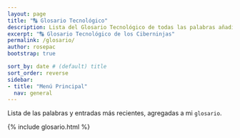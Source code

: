 ```yaml
---
layout: page
title: "🔠 Glosario Tecnológico"
description: Lista del Glosario Tecnológico de todas las palabras añadidas a nuestro diccionario
excerpt: "🔠 Glosario Tecnológico de los Ciberninjas"
permalink: /glosario/
author: rosepac
bootstrap: true

sort_by: date # (default) title
sort_order: reverse
sidebar:
- title: "Menú Principal"
  nav: general
---
```


Lista de las palabras y entradas más recientes, agregadas a mi `glosario`.

{% include glosario.html %}